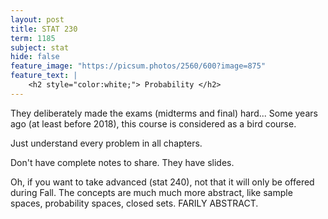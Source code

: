 ```yaml
---
layout: post
title: STAT 230
term: 1185
subject: stat
hide: false
feature_image: "https://picsum.photos/2560/600?image=875"
feature_text: |
    <h2 style="color:white;"> Probability </h2>
---
```


They deliberately made the exams (midterms and final) hard... Some years ago (at least before 2018), this course is considered as a bird course.

Just understand every problem in all chapters.

Don't have complete notes to share. They have slides.

Oh, if you want to take advanced (stat 240), not that it will only be offered during Fall. The concepts are much much more abstract, like sample spaces, probability spaces, closed sets. FARILY ABSTRACT.
